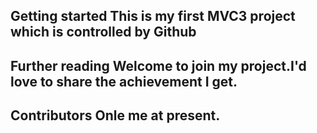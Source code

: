 Getting started
This is my first MVC3 project which is controlled by Github
---------------------------------------------




Further reading
Welcome to join my project.I'd love to share the achievement I get.
---------------------------------------------



Contributors
Onle me at present.
---------------------------------------------
